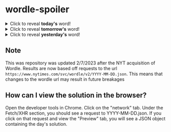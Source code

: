 # wordle-spoiler

<details>
  <summary>Click to reveal <b>today's</b> word!</summary>
  <br>
  <b> metro </b>
</details>

<details>
  <summary>Click to reveal <b>tomorrow's</b> word!</summary>
  <br>
  <b> logic </b>
</details>

<details>
  <summary>Click to reveal <b>yesterday's</b> word!</summary>
  <br>
  <b> joker </b>
</details>

## Note
This was repository was updated 2/7/2023 after the NYT acquisition of Wordle. Results are now based off requests to the url `https://www.nytimes.com/svc/wordle/v2/YYYY-MM-DD.json`. This means that changes to the wordle url may result in future breakages

## How can I view the solution in the browser?
Open the developer tools in Chrome. Click on the "network" tab. Under the Fetch/XHR section, you should see a request to YYYY-MM-DD.json. If you click on that request and view the "Preview" tab, you will see a JSON object containing the day's solution.